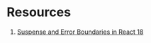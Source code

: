 # Resources

1. [Suspense and Error Boundaries in React 18](https://www.youtube.com/watch?v=h_vVsPwvcsg)
